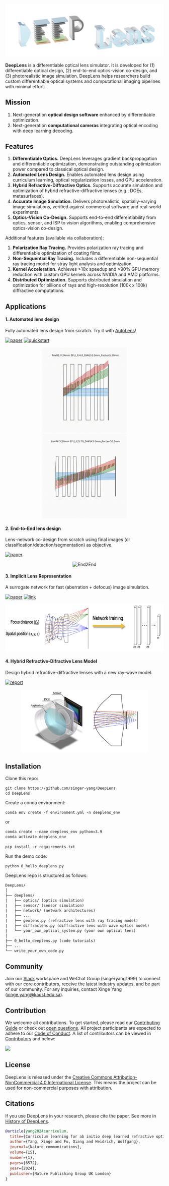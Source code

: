 <div style="text-align:center;">
    <img src="assets/logo.png"/>
</div>

**DeepLens** is a differentiable optical lens simulator. It is developed for (1) differentiable optical design, (2) end-to-end optics-vision co-design, and (3) photorealistic image simulation. DeepLens helps researchers build custom differentiable optical systems and computational imaging pipelines with minimal effort.

## Mission

1. Next-generation **optical design software** enhanced by differentiable optimization.
2. Next-generation **computational cameras** integrating optical encoding with deep learning decoding.

## Features

1. **Differentiable Optics.** DeepLens leverages gradient backpropagation and differentiable optimization, demonstrating outstanding optimization power compared to classical optical design.
2. **Automated Lens Design.** Enables automated lens design using curriculum learning, optical regularization losses, and GPU acceleration.
3. **Hybrid Refractive-Diffractive Optics.** Supports accurate simulation and optimization of hybrid refractive-diffractive lenses (e.g., DOEs, metasurfaces).
4. **Accurate Image Simulation.** Delivers photorealistic, spatially-varying image simulations, verified against commercial software and real-world experiments.
5. **Optics-Vision Co-Design.** Supports end-to-end differentiability from optics, sensor, and ISP to vision algorithms, enabling comprehensive optics-vision co-design.

Additional features (available via collaboration):

1. **Polarization Ray Tracing.** Provides polarization ray tracing and differentiable optimization of coating films.
2. **Non-Sequential Ray Tracing.** Includes a differentiable non-sequential ray tracing model for stray light analysis and optimization.
3. **Kernel Acceleration.** Achieves >10x speedup and >90% GPU memory reduction with custom GPU kernels across NVIDIA and AMD platforms.
4. **Distributed Optimization.** Supports distributed simulation and optimization for billions of rays and high-resolution (100k x 100k) diffractive computations.

## Applications

#### 1. Automated lens design

Fully automated lens design from scratch. Try it with [AutoLens](https://github.com/vccimaging/AutoLens)!

[![paper](https://img.shields.io/badge/NatComm-2024-orange)](https://www.nature.com/articles/s41467-024-50835-7) [![quickstart](https://img.shields.io/badge/Project-green)](https://github.com/vccimaging/AutoLens)

<div align="center">
    <img src="assets/autolens1.gif" alt="AutoLens" height="270px"/>
    <img src="assets/autolens2.gif" alt="AutoLens" height="270px"/>
</div>

#### 2. End-to-End lens design

Lens-network co-design from scratch using final images (or classification/detection/segmentation) as objective.

[![paper](https://img.shields.io/badge/NatComm-2024-orange)](https://www.nature.com/articles/s41467-024-50835-7)

<div align="center">
    <img src="assets/end2end.gif" alt="End2End" height="150px"/>
</div>

#### 3. Implicit Lens Representation

A surrogate network for fast (aberration + defocus) image simulation.

[![paper](https://img.shields.io/badge/TPAMI-2023-orange)](https://ieeexplore.ieee.org/document/10209238) [![link](https://img.shields.io/badge/Project-green)](https://github.com/vccimaging/Aberration-Aware-Depth-from-Focus)

<div align="center">
    <img src="assets/implicit_net.png" alt="Implicit" height="150px"/>
</div>

#### 4. Hybrid Refractive-Difractive Lens Model

Design hybrid refractive-diffractive lenses with a new ray-wave model.

[![report](https://img.shields.io/badge/SiggraphAsia-2024-orange)](https://arxiv.org/abs/2406.00834)

<div align="center">
    <img src="assets/hybridlens.png" alt="Implicit" height="200px"/>
</div>

## Installation

Clone this repo:

```
git clone https://github.com/singer-yang/DeepLens
cd DeepLens
```

Create a conda environment:
```
conda env create -f environment.yml -n deeplens_env
```
or
```
conda create --name deeplens_env python=3.9
conda activate deeplens_env

pip install -r requirements.txt
```

Run the demo code:
```
python 0_hello_deeplens.py
```

DeepLens repo is structured as follows:

```
DeepLens/
│
├── deeplens/
│   ├── optics/ (optics simulation)
|   ├── sensor/ (sensor simulation)
|   ├── network/ (network architectures)
|   ├── ...
|   ├── geolens.py (refractive lens with ray tracing model)
|   ├── diffraclens.py (diffractive lens with wave optics model)
|   └── your_own_optical_system.py (your own optical lens)
│
├── 0_hello_deeplens.py (code tutorials)
├── ...
└── write_your_own_code.py
```

## Community

Join our [Slack](https://join.slack.com/t/deeplens/shared_invite/zt-2wz3x2n3b-plRqN26eDhO2IY4r_gmjOw) workspace and WeChat Group (singeryang1999) to connect with our core contributors, receive the latest industry updates, and be part of our community. For any inquiries, contact Xinge Yang (xinge.yang@kaust.edu.sa).

## Contribution

We welcome all contributions. To get started, please read our [Contributing Guide](./CONTRIBUTING.md) or check out [open questions](https://github.com/users/singer-yang/projects/2). All project participants are expected to adhere to our [Code of Conduct](./CODE_OF_CONDUCT.md). A list of contributors can be viewed in [Contributors](./CONTRIBUTORS.md) and below:

<a href="https://github.com/singer-yang/DeepLens/graphs/contributors">
  <img src="https://contrib.rocks/image?repo=singer-yang/DeepLens" />
</a>

## License

DeepLens is released under the [Creative Commons Attribution-NonCommercial 4.0 International License](./LICENSE). This means the project can be used for non-commercial purposes with attribution. 

## Citations

If you use DeepLens in your research, please cite the paper. See more in [History of DeepLens](./CITATION.md).

```bibtex
@article{yang2024curriculum,
  title={Curriculum learning for ab initio deep learned refractive optics},
  author={Yang, Xinge and Fu, Qiang and Heidrich, Wolfgang},
  journal={Nature communications},
  volume={15},
  number={1},
  pages={6572},
  year={2024},
  publisher={Nature Publishing Group UK London}
}
```